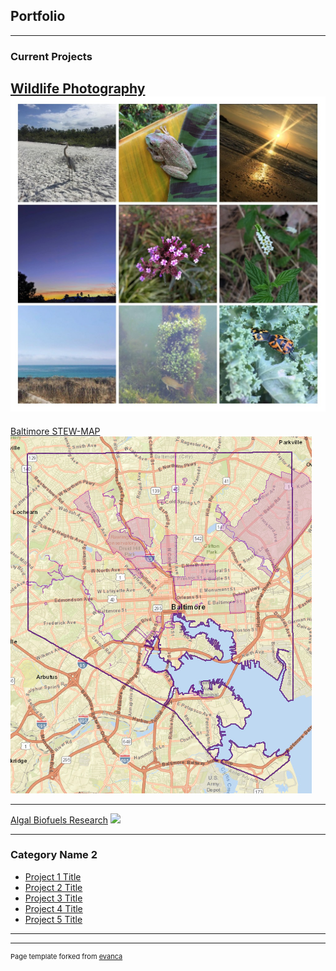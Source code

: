## Portfolio

---

### Current Projects 

[Wildlife Photography](http://example.com/)
<img src="images/20200129_004923-COLLAGE.jpg?raw=true"/>
---
[Baltimore STEW-MAP](/sample_page)
<img src="images/Screenshot (92).png?raw=true"/>

---
[Algal Biofuels Research](/pdf/sample_presentation.pdf)
<img src="images/dummy_thumbnail.jpg?raw=true"/>

---

### Category Name 2

- [Project 1 Title](http://example.com/)
- [Project 2 Title](http://example.com/)
- [Project 3 Title](http://example.com/)
- [Project 4 Title](http://example.com/)
- [Project 5 Title](http://example.com/)

---




---
<p style="font-size:11px">Page template forked from <a href="https://github.com/evanca/quick-portfolio">evanca</a></p>
<!-- Remove above link if you don't want to attibute -->

